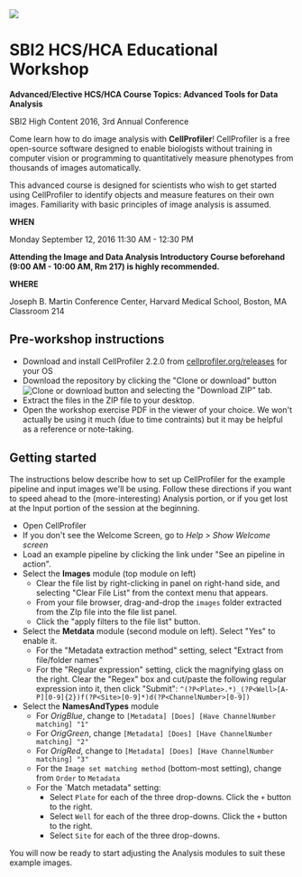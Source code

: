 <img src="http://i.imgur.com/WMFG0fo.png">

# SBI2 HCS/HCA Educational Workshop

**Advanced/Elective HCS/HCA Course Topics: Advanced Tools for Data Analysis**

SBI2 High Content 2016, 3rd Annual Conference

Come learn how to do image analysis with **CellProfiler**! CellProfiler is a free open-source software designed to enable biologists without training in computer vision or programming to quantitatively measure phenotypes from thousands of images automatically. 

This advanced course is designed for scientists who wish to get started using CellProfiler to identify objects and measure features on their own images. Familiarity with basic principles of image analysis is assumed. 

**WHEN**

Monday September 12, 2016
11:30 AM - 12:30 PM

**Attending the Image and Data Analysis Introductory Course beforehand (9:00 AM - 10:00 AM, Rm 217) is highly recommended.**

**WHERE**

Joseph B. Martin Conference Center, Harvard Medical School, Boston, MA
Classroom 214

## Pre-workshop instructions

- Download and install CellProfiler 2.2.0 from [cellprofiler.org/releases](http://cellprofiler.org/releases/) for your OS
- Download the repository by clicking the "Clone or download" button <img align="center"  src="https://help.github.com/assets/images/help/repository/clone-repo-clone-url-button.png" alt="Clone or download button"> and selecting the "Download ZIP" tab.
- Extract the files in the ZIP file to your desktop.
- Open the workshop exercise PDF in the viewer of your choice. We won't actually be using it much (due to time contraints) but it may be helpful as a reference or note-taking.

## Getting started

The instructions below describe how to set up CellProfiler for the example pipeline and input images we'll be using. Follow these directions if you want to speed ahead to the (more-interesting) Analysis portion, or if you get lost at the Input portion of the session at the beginning.
- Open CellProfiler
- If you don't see the Welcome Screen, go to *Help > Show Welcome screen*
- Load an example pipeline by clicking the link under "See an pipeline in action".
- Select the **Images** module (top module on left)
  - Clear the file list by right-clicking in panel on right-hand side, and selecting "Clear File List" from the context menu that appears.
  - From your file browser, drag-and-drop the `images` folder extracted from the ZIp file into the file list panel.
  - Click the "apply filters to the file list" button.
- Select the **Metdata** module (second module on left). Select "Yes" to enable it.
    - For the "Metadata extraction method" setting, select "Extract from file/folder names"
    - For the "Regular expression" setting, click the magnifying glass on the right. Clear the "Regex" box and cut/paste the following regular expression into it, then click "Submit":
`^(?P<Plate>.*)_(?P<Well>[A-P][0-9]{2})f(?P<Site>[0-9]*)d(?P<ChannelNumber>[0-9])`
- Select the **NamesAndTypes** module
    - For *OrigBlue*, change to `[Metadata] [Does] [Have ChannelNumber matching] "1"`
    - For *OrigGreen*, change  `[Metadata] [Does] [Have ChannelNumber matching] "2"`
    - For *OrigRed*, change to  `[Metadata] [Does] [Have ChannelNumber matching] "3"`
    - For the `Image set matching method` (bottom-most setting), change from `Order` to `Metadata`
    - For the `Match metadata" setting:
      - Select `Plate` for each of the three drop-downs. Click the `+` button to the right.
      - Select `Well` for each of the three drop-downs. Click the `+` button to the right.
      - Select `Site` for each of the three drop-downs.

You will now be ready to start adjusting the Analysis modules to suit these example images.
